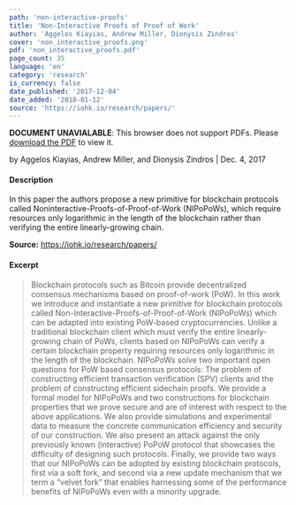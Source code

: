 ```yaml
---
path: 'non-interactive-proofs'
title: 'Non-Interactive Proofs of Proof of Work'
author: 'Aggelos Kiayias, Andrew Miller, Dionysis Zindros'
cover: 'non_interactive_proofs.png'
pdf: 'non_interactive_proofs.pdf'
page_count: 35
language: 'en'
category: 'research'
is_currency: false
date_published: '2017-12-04'
date_added: '2018-01-12'
source: 'https://iohk.io/research/papers/'
---
```


<object class="pdf_embed" data="/assets/pdf/non_interactive_proofs.pdf" type="application/pdf" width="100%" height="100%">
   <p><b>DOCUMENT UNAVIALABLE</b>: This browser does not support PDFs. Please <a href="/assets/pdf/non_interactive_proofs.pdf">download the PDF</a> to view it.</p>
</object>

by Aggelos Kiayias, Andrew Miller, and Dionysis Zindros | Dec. 4, 2017

#### Description
In this paper the authors propose a new primitive for blockchain protocols called Noninteractive-Proofs-of-Proof-of-Work (NIPoPoWs), which require resources only logarithmic in the length of the blockchain rather than verifying the entire linearly-growing chain.

**Source:** https://iohk.io/research/papers/

#### Excerpt
> Blockchain protocols such as Bitcoin provide decentralized consensus mechanisms based on proof-of-work (PoW). In this work we introduce and instantiate a new primitive for blockchain protocols called Non-Interactive-Proofs-of-Proof-of-Work (NIPoPoWs) which can be adapted into existing PoW-based cryptocurrencies. Unlike a traditional blockchain client which must verify the entire linearly-growing chain of PoWs, clients based on NIPoPoWs can verify a certain blockchain property requiring resources only logarithmic in the length of the blockchain. NIPoPoWs solve two important open questions for PoW based consensus protocols: The problem of constructing efficient transaction verification (SPV) clients and the problem of constructing efficient sidechain proofs. We provide a formal model for NIPoPoWs and two constructions for blockchain properties that we prove secure and are of interest with respect to the above applications. We also provide simulations and experimental data to measure the concrete communication efficiency and security of our construction. We also present an attack against the only previously known (interactive) PoPoW protocol that showcases the difficulty of designing such protocols. Finally, we provide two ways that our NIPoPoWs can be adopted by existing blockchain protocols, first via a soft fork, and second via a new update mechanism that we term a “velvet fork” that enables harnessing some of the performance benefits of NIPoPoWs even with a minority upgrade.
